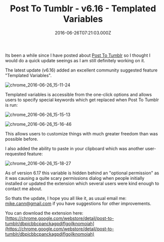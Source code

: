 ﻿---
coverImage: /posts/post-to-tumblr-v6-16-templated-variables/cover.jpg
date: '2016-06-26T07:21:03.000Z'
tags:
  - chrome
  - extension
  - post to tumblr
title: Post To Tumblr - v6.16 - Templated Variables
oldUrl: /post-to-tumbr/post-to-tumblr-v6-16-templated-variables
---

Its been a while since I have posted about [Post To Tumblr](https://chrome.google.com/webstore/detail/post-to-tumblr/dbpicbbcpanckagpdjflgojlknomoiah?hl=en) so I thought I would do a quick update seeings as I am still definitely working on it.

<!-- more -->

The latest update (v6.16) added an excellent community suggested feature "Templated Variables".

![chrome_2016-06-26_15-11-24](https://www.mikecann.blog/wp-content/uploads/2016/06/chrome_2016-06-26_15-11-24.png)

Templated variables is accessible from the one-click options and allows users to specify special keywords which get replaced when Post To Tumblr is run:

![chrome_2016-06-26_15-15-13](https://www.mikecann.blog/wp-content/uploads/2016/06/chrome_2016-06-26_15-15-13.png)

![chrome_2016-06-26_15-16-46](https://www.mikecann.blog/wp-content/uploads/2016/06/chrome_2016-06-26_15-16-46.png)

This allows users to customize things with much greater freedom than was possible before.

I also added the ability to paste in your clipboard which was another user-requested feature:

![chrome_2016-06-26_15-18-27](https://www.mikecann.blog/wp-content/uploads/2016/06/chrome_2016-06-26_15-18-27.png)

As of version 6.17 this variable is hidden behind an "optional permission" as it was causing a quite scary permissions dialog when people initially installed or updated the extension which several users were kind enough to contact me about.

So thats the update, I hope you all like it, as usual email me: mike.cann@gmail.com if you have suggestions for other improvements.

You can download the extension here: [https://chrome.google.com/webstore/detail/post-to-tumblr/dbpicbbcpanckagpdjflgojlknomoiah](https://chrome.google.com/webstore/detail/post-to-tumblr/dbpicbbcpanckagpdjflgojlknomoiah)
